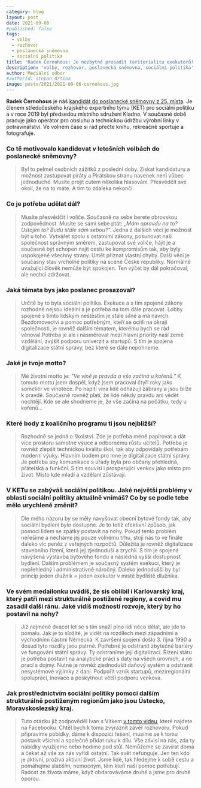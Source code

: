 ```yaml
---
category: blog
layout: post
date: 2021-09-06
#published: false
tags: 
  - volby
  - rozhovor
  - poslanecká sněmovna
  - sociální politika
title: 'Radek Černohous: Je nezbytné prosadit teritorialitu exekutorů!'
description: 'volby, rozhovor, poslanecká sněmovna, sociální politika'
author: Mediální odbor
#authorId: stepan.drtina
image: posts/2021/2021-09-06-cernohous.jpg
---
```


**Radek Černohous** je náš [kandidát do poslanecké sněmovny z 25. místa](https://www.piratiastarostove.cz/kandidati/radek-cernohous/). Je členem středočeského krajského expertního týmu (KET) pro sociální politiku a v roce 2019 byl předsedou místního sdružení Kladno. V současné době pracuje jako operátor pro obsluhu a technickou údržbu výrobní linky v potravinářství. Ve volném čase si rád přečte knihu, rekreačně sportuje a fotografuje. 

### **Co tě motivovalo kandidovat v letošních volbách do poslanecké sněmovny?**
> Byl to pelmel osobních zážitků z poslední doby. Získat kandidaturu a možnost zastupovat piráty a Pirátskou stranu navenek není vůbec jednoduché. Musíte projít cutem několika hlasování. Přesvědčit své okolí, že na to máte. A tím to zdaleka nekončí.

### **Co je potřeba udělat dál?**
> Musíte přesvědčit i voliče. Současně na sebe berete obrovskou zodpovědnost. Musíte se sami sebe ptát: *„Mám opravdu na to? Ustojím to? Budu stále sám sebou?“.* Jedna z dalších věcí je možnost být u toho. Vytvářet spolu s ostatními zákony, posunovat naši společnost správným směrem, zastupovat své voliče, hájit je a současně být schopen najít cestu ke kompromisům tak, aby byly uspokojené všechny strany. Umět přiznat vlastní chyby. Další věcí je současný stav vrcholné politiky na scéně České republiky. Normálně uvažující člověk nemůže být spokojen. Ten výčet by dál pokračoval, ale nechci zdržovat. 

### **Jaká témata bys jako poslanec prosazoval?**
> Určitě by to byla sociální politika.                                                                                       Exekuce a s tím spojené zákony rozhodně nejsou ideální a je potřeba na tom dále pracovat. Lobby spojené s tímto lidským neštěstím je stále silné a má navrch. Bezdomovectví a pomoc potřebným, kteří se ocitli na okraji společnosti, je rovněž dalším tématem, kterému bych se rád věnoval.Potřeba je ale i nasměrovat mezi hlavní priority naší země vzdělání, zvýšit podporu univerzit a startupů. S tím je spojena digitalizace státní správy, bez které se dále nepohneme.

### **Jaké je tvoje motto?**
> Mé životní motto je: *"Ve víně je pravda a vše začíná u kořenů."* 
K tomuto mottu jsem dospěl, když jsem pracoval čtyři roky jako someliér ve vinotéce. Po napití vína lidé odhazují zábrany a jsou blíže k pravdě. Současně rovněž platí, že lidé někdy pravdu ani vědět nechtějí. Kde se ale shodneme je, že vše začíná na počátku, tedy u kořenů…

### **Které body z koaličního programu ti jsou nejbližší?**
> Rozhodně se jedná o školství. Zde je potřeba méně papírovat a dát více prostoru samotné výuce a odbornému růstu učitelů. Potřeba je rovněž zlepšit technickou kvalitu škol, tak aby odpovídaly potřebám moderní výuky.
Hlavním bodem pro mne je digitalizace státní správy. Je potřeba aby komunikace s úřady byla pro občany přehledná, přátelská a funkční. S tím souvisí i prosperující venkov jako místo pro život. Místo kde mladí a vzdělaní zůstávají.

### **V KETu se zabýváš sociální politikou. Jaké největší problémy v oblasti sociální politiky aktuálně vnímáš? Co by se podle tebe mělo urychleně změnit?**
> Dle mého názoru by se měly navyšovat obecní bytové fondy tak, aby sociální bydlení bylo dostupné. Je to totiž efektivní způsob, jak pomoci lidem se zpátky postavit na nohy. Pokud tento problém neřešíme a necháme jej pouze volnému trhu, stojí nás to ve finále daleko víc peněz z veřejných rozpočtů. Důležitá je rovněž digitalizace stavebního řízení, která jej zjednoduší a zrychlí. S tím je spojená navýšená výstavba bytového fondu a následná vyšší dostupnost bydlení. Dalším problémem je současný systém exekucí, který je nepřehledný i administrativně náročný. Daleko jednodušší by byl princip jeden dlužník = jeden exekutor v místě bydliště dlužníka.

### **Ve svém medailonku uvádíš, že sis oblíbil i Karlovarský kraj, který patří mezi strukturálně postižené regiony, a covid mu zasadil další ránu. Jaké vidíš možnosti rozvoje, který by ho postavil na nohy?**
> Již nejméně dvacet let se s tím snaží plno lidí něco dělat, ale jde to pomalu. Jak je to složité, je vidět na rozdílech mezi západními a východními částmi Německa. K završení spojení došlo 3. října 1990 a dosud tyto rozdíly jsou patrné. Potřebné je odstranit zbytečné bariéry ve fungování státní správy. Ty odstraníme její digitalizací. Řízení státu je potřeba postavit na analytické práci s daty na všech úrovních, a ne prací s dojmy. Nutné je rovněž zjednodušit daňový systém a odstranit nesystémové výjimky z daní. Podpořit vznik startupů, meziregionální spolupráci, inovace a poskytnout větší podporu venkova.

### **Jak prostřednictvím sociální politiky pomoci dalším strukturálně postiženým regionům jako jsou Ústecko, Moravskoslezský kraj.**
> Tuto otázku již zodpověděl Ivan s Vítkem [v tomto videu](https://fb.watch/7n9FfGnpol/), které najdete na Facebooku.
Chtěl bych k tomu zvýraznit závěr rozhovoru. Pokud připravíme pobídky, dáme k dispozici řešení, musíme se k tomu postavit všichni a společně přidat ruku k dílu. Vše závisí na nás, zda ty nabídky využijeme nebo hodíme pod stůl. Nemůžeme se zavírat doma a čekat až vše za nás vyřídí ostatní. Tak svět nefunguje. Jen ten kdo je aktivní, prožívá aktivní život. Jsme lidé, tak hledejme k sobě cestu a pomáhejme slabším, nemocným, těm kteří naši pomoc potřebují. Radost ze života máme, když obdarováváme druhé a jsme pro druhé oporou.
